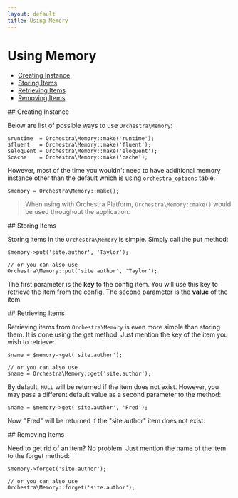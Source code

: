 ```yaml
---
layout: default
title: Using Memory
---
```


Using Memory
==============

* [Creating Instance](#create-instance)
* [Storing Items](#storing-items)
* [Retrieving Items](#retrieving-items)
* [Removing Items](#removing-items)

<article id="create-instance">
## Creating Instance

Below are list of possible ways to use `Orchestra\Memory`:

	$runtime  = Orchestra\Memory::make('runtime');
	$fluent   = Orchestra\Memory::make('fluent');
	$eloquent = Orchestra\Memory::make('eloquent'); 
	$cache    = Orchestra\Memory::make('cache');

However, most of the time you wouldn't need to have additional memory instance other than the default which is using `orchestra_options` table.

	$memory = Orchestra\Memory::make();

> When using with Orchestra Platform, `Orchestra\Memory::make()` would be used throughout the application.

</article>

<article id="storing-items">
## Storing Items

Storing items in the `Orchestra\Memory` is simple. Simply call the put method:

	$memory->put('site.author', 'Taylor');

	// or you can also use
	Orchestra\Memory::put('site.author', 'Taylor');

The first parameter is the **key** to the config item. You will use this key to retrieve the item from the config. The second parameter is the **value** of the item.

</article>

<article id="retrieving-items">
## Retrieving Items

Retrieving items from `Orchestra\Memory` is even more simple than storing them. It is done using the get method. Just mention the key of the item you wish to retrieve:

	$name = $memory->get('site.author');

	// or you can also use
	$name = Orchestra\Memory::get('site.author');

By default, `NULL` will be returned if the item does not exist. However, you may pass a different default value as a second parameter to the method:

	$name = $memory->get('site.author', 'Fred');

Now, "Fred" will be returned if the "site.author" item does not exist.

</article>

<article id="removing-items">
## Removing Items

Need to get rid of an item? No problem. Just mention the name of the item to the forget method:

	$memory->forget('site.author');

	// or you can also use
	Orchestra\Memory::forget('site.author');

</article>